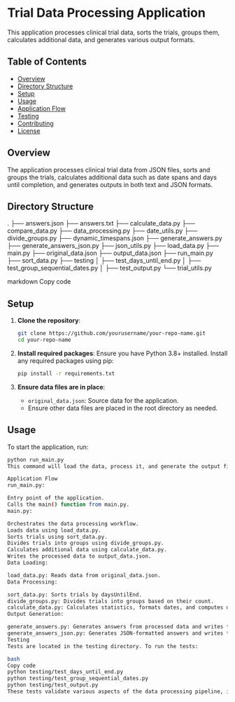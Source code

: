 # Trial Data Processing Application

This application processes clinical trial data, sorts the trials, groups them, calculates additional data, and generates various output formats.

## Table of Contents

- [Overview](#overview)
- [Directory Structure](#directory-structure)
- [Setup](#setup)
- [Usage](#usage)
- [Application Flow](#application-flow)
- [Testing](#testing)
- [Contributing](#contributing)
- [License](#license)

## Overview

The application processes clinical trial data from JSON files, sorts and groups the trials, calculates additional data such as date spans and days until completion, and generates outputs in both text and JSON formats.

## Directory Structure

.
├── answers.json
├── answers.txt
├── calculate_data.py
├── compare_data.py
├── data_processing.py
├── date_utils.py
├── divide_groups.py
├── dynamic_timespans.json
├── generate_answers.py
├── generate_answers_json.py
├── json_utils.py
├── load_data.py
├── main.py
├── original_data.json
├── output_data.json
├── run_main.py
├── sort_data.py
├── testing
│ ├── test_days_until_end.py
│ ├── test_group_sequential_dates.py
│ ├── test_output.py
└── trial_utils.py

markdown
Copy code

## Setup

1. **Clone the repository**:

    ```bash
    git clone https://github.com/yourusername/your-repo-name.git
    cd your-repo-name
    ```

2. **Install required packages**:
    Ensure you have Python 3.8+ installed. Install any required packages using pip:

    ```bash
    pip install -r requirements.txt
    ```

3. **Ensure data files are in place**:
    - `original_data.json`: Source data for the application.
    - Ensure other data files are placed in the root directory as needed.

## Usage

To start the application, run:

```bash
python run_main.py
This command will load the data, process it, and generate the output files (output_data.json, answers.txt, dynamic_timespans.json).

Application Flow
run_main.py:

Entry point of the application.
Calls the main() function from main.py.
main.py:

Orchestrates the data processing workflow.
Loads data using load_data.py.
Sorts trials using sort_data.py.
Divides trials into groups using divide_groups.py.
Calculates additional data using calculate_data.py.
Writes the processed data to output_data.json.
Data Loading:

load_data.py: Reads data from original_data.json.
Data Processing:

sort_data.py: Sorts trials by daysUntilEnd.
divide_groups.py: Divides trials into groups based on their count.
calculate_data.py: Calculates statistics, formats dates, and computes date spans for each group.
Output Generation:

generate_answers.py: Generates answers from processed data and writes to answers.txt.
generate_answers_json.py: Generates JSON-formatted answers and writes to dynamic_timespans.json.
Testing
Tests are located in the testing directory. To run the tests:

bash
Copy code
python testing/test_days_until_end.py
python testing/test_group_sequential_dates.py
python testing/test_output.py
These tests validate various aspects of the data processing pipeline, including the calculation of daysUntilEnd, sequential group dates, and overall output validation.
